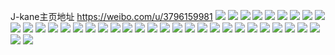 J-kane主页地址 https://weibo.com/u/3796159981 
![](https://wx4.sinaimg.cn/mw2000/e244cdedly1h85pvpkgcdj20u01407cz.jpg) 
![](https://wx4.sinaimg.cn/mw2000/e244cdedly1h84rks6w95j20u014047e.jpg) 
![](https://wx4.sinaimg.cn/mw2000/e244cdedly1h84qq8bjcfj21gt36chdt.jpg) 
![](https://wx4.sinaimg.cn/mw2000/e244cdedly1h84qpa0txcj21gt36c4qr.jpg) 
![](https://wx4.sinaimg.cn/mw2000/e244cdedly1h84rk3f8hpj21gt36chdt.jpg) 
![](https://wx4.sinaimg.cn/mw2000/e244cdedly1h84quycad4j21a01yae81.jpg) 
![](https://wx4.sinaimg.cn/mw2000/e244cdedly1h84ql3h9edj22c0340x6r.jpg) 
![](https://wx4.sinaimg.cn/mw2000/e244cdedly1h84ql0g7glj20ve16ikfw.jpg) 
![](https://wx4.sinaimg.cn/mw2000/e244cdedly1h84qvlm1uaj20wi1lc7h6.jpg) 
![](https://wx4.sinaimg.cn/mw2000/e244cdedly1h811gl153kj20u0140qf0.jpg) 
![](https://wx4.sinaimg.cn/mw2000/e244cdedly1h811ejsahqj20u10ntk0o.jpg) 
![](https://wx4.sinaimg.cn/mw2000/e244cdedly1h811jveutqj20u0140gwf.jpg) 
![](https://wx4.sinaimg.cn/mw2000/e244cdedly1h811ks435yj20u0140gyr.jpg) 
![](https://wx4.sinaimg.cn/mw2000/e244cdedly1h80ag2xptsj20u0190qe0.jpg) 
![](https://wx4.sinaimg.cn/mw2000/e244cdedly1h80a342bzvj20u0140wmz.jpg) 
![](https://wx4.sinaimg.cn/mw2000/e244cdedly1h80a2u4phoj20u0140dpb.jpg) 
![](https://wx4.sinaimg.cn/mw2000/e244cdedly1h80a2xk0n2j20vy0o8dhd.jpg) 
![](https://wx4.sinaimg.cn/mw2000/e244cdedly1h80a2zwjivj20zr0u043q.jpg) 
![](https://wx4.sinaimg.cn/mw2000/e244cdedly1h80a2wsqekj20u0142jzf.jpg) 
![](https://wx4.sinaimg.cn/mw2000/e244cdedly1h80a4u9ndtj20sg0k4ju2.jpg) 
![](https://wx4.sinaimg.cn/mw2000/e244cdedly1h80a394k53j21900u0aea.jpg) 
![](https://wx4.sinaimg.cn/mw2000/e244cdedly1h80a3h85nmj20sg0izn0a.jpg) 
![](https://wx4.sinaimg.cn/mw2000/e244cdedly1h80a2nl5rdj20u01syq9h.jpg) 
![](https://wx4.sinaimg.cn/mw2000/e244cdedly1h7zxoltyfxj20u01syn1m.jpg) 
![](https://wx4.sinaimg.cn/mw2000/e244cdedly1h7x40mxsc0j20u0140dng.jpg) 
![](https://wx4.sinaimg.cn/mw2000/e244cdedly1h7vm8tmjjrj22c0340qvb.jpg) 
![](https://wx4.sinaimg.cn/mw2000/e244cdedly1h7vm5job62j20wi1yc4qp.jpg) 
![](https://wx4.sinaimg.cn/mw2000/e244cdedly1h7vm5kci01j20sb127qms.jpg) 
![](https://wx4.sinaimg.cn/mw2000/e244cdedly1h7vm5m0i6hj20wi1yc4qp.jpg) 
![](https://wx4.sinaimg.cn/mw2000/e244cdedly1h7vm5mimyxj21o0280e34.jpg) 
![](https://wx4.sinaimg.cn/mw2000/e244cdedly1h7tnyo3bwuj22c0340kjn.jpg) 
![](https://wx4.sinaimg.cn/mw2000/e244cdedly1h7r4zjrgicj20u0140wjo.jpg) 
![](https://wx4.sinaimg.cn/mw2000/e244cdedly1h7r4zipejaj20u90qctbb.jpg) 
![](https://wx4.sinaimg.cn/mw2000/e244cdedly1h7r59xn3muj20u0140n6a.jpg) 
![](https://wx4.sinaimg.cn/mw2000/e244cdedly1h7r4zjdqqmj20u00u0gwg.jpg) 
![](https://wx4.sinaimg.cn/mw2000/e244cdedly1h7r4zk5va1j20u00jktew.jpg) 
